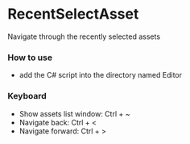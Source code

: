 # RecentSelectAsset
Navigate through the recently selected assets

### How to use
- add the C# script into the directory named Editor

### Keyboard
- Show assets list window: Ctrl + ~
- Navigate back: Ctrl + <
- Navigate forward: Ctrl + >